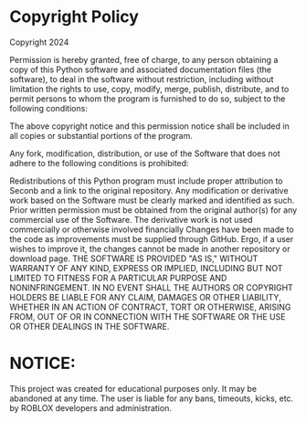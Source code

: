 # Copyright Policy

Copyright 2024

Permission is hereby granted, free of charge, to any person obtaining a copy of this Python software and associated documentation files (the software), to deal in the software without restriction, including without limitation the rights to use, copy, modify, merge, publish, distribute, and to permit persons to whom the program is furnished to do so, subject to the following conditions:

The above copyright notice and this permission notice shall be included in all copies or substantial portions of the program.

Any fork, modification, distribution, or use of the Software that does not adhere to the following conditions is prohibited:

Redistributions of this Python program must include proper attribution to Seconb and a link to the original repository.
Any modification or derivative work based on the Software must be clearly marked and identified as such.
Prior written permission must be obtained from the original author(s) for any commercial use of the Software.
The derivative work is not used commercially or otherwise involved financially
Changes have been made to the code as improvements must be supplied through GitHub. Ergo, if a user wishes to improve it, the changes cannot be made in another repository or download page.
THE SOFTWARE IS PROVIDED "AS IS," WITHOUT WARRANTY OF ANY KIND, EXPRESS OR IMPLIED, INCLUDING BUT NOT LIMITED TO FITNESS FOR A PARTICULAR PURPOSE AND NONINFRINGEMENT. IN NO EVENT SHALL THE AUTHORS OR COPYRIGHT HOLDERS BE LIABLE FOR ANY CLAIM, DAMAGES OR OTHER LIABILITY, WHETHER IN AN ACTION OF CONTRACT, TORT OR OTHERWISE, ARISING FROM, OUT OF OR IN CONNECTION WITH THE SOFTWARE OR THE USE OR OTHER DEALINGS IN THE SOFTWARE.

# NOTICE:
This project was created for educational purposes only. It may be abandoned at any time. The user is liable for any bans, timeouts, kicks, etc. by ROBLOX developers and administration.
